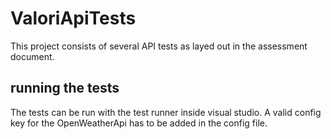 # ValoriApiTests

This project consists of several API tests as layed out in the assessment document.

## running the tests
The tests can be run with the test runner inside visual studio. 
A valid config key for the OpenWeatherApi has to be added in the config file. 